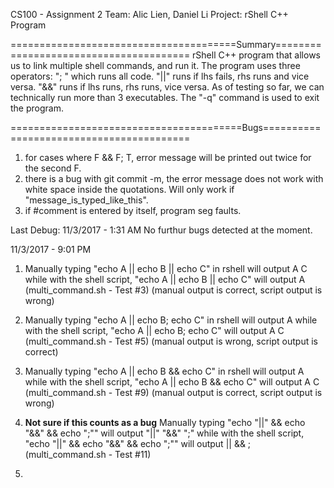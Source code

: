CS100 - Assignment 2
Team: Alic Lien, Daniel Li
Project: rShell C++ Program




=======================================Summary=======================================
    rShell C++ program that allows us to link multiple shell commands, and run it. The program uses
three operators: "; " which runs all code. "||" runs if lhs fails, rhs runs and vice versa. "&&" runs
if lhs runs, rhs runs, vice versa. As of testing so far, we can technically run more than 3 executables.
The "-q" command is used to exit the program.



========================================Bugs=========================================
1. for cases where F && F; T, error message will be printed out twice for the second F.
2. there is a bug with git commit -m, the error message does not work with white space inside the 
    quotations. Will only work if "message_is_typed_like_this".
3. if #comment is entered by itself, program seg faults.

Last Debug: 11/3/2017 - 1:31 AM
No furthur bugs detected at the moment.


11/3/2017 - 9:01 PM

1. Manually typing "echo A || echo B || echo C" in rshell will output
   A
   C
   while with the shell script, "echo A || echo B || echo C" will output
   A
   (multi_command.sh - Test #3)
   (manual output is correct, script output is wrong)
   
2. Manually typing "echo A || echo B; echo C" in rshell will output
   A
   while with the shell script, "echo A || echo B; echo C" will output
   A
   C
   (multi_command.sh - Test #5)
   (manual output is wrong, script output is correct)
   
3. Manually typing "echo A || echo B && echo C" in rshell will output
   A
   while with the shell script, "echo A || echo B && echo C" will output
   A
   C
   (multi_command.sh - Test #9)
   (manual output is correct, script output is wrong)
   
4. **Not sure if this counts as a bug**
   Manually typing "echo "||" && echo "&&" && echo ";"" will output
   "||"
   "&&"
   ";"
   while with the shell script, "echo "||" && echo "&&" && echo ";"" will output
   ||
   &&
   ;
   (multi_command.sh - Test #11)
   
5. 